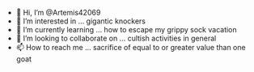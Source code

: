 - 👋 Hi, I’m @Artemis42069
- 👀 I’m interested in ... gigantic knockers
- 🌱 I’m currently learning ... how to escape my grippy sock vacation
- 💞️ I’m looking to collaborate on ... cultish activities in general
- 📫 How to reach me ... sacrifice of equal to or greater value than one goat

<!---
Artemis42069/Artemis42069 is a ✨ special ✨ repository because its `README.md` (this file) appears on your GitHub profile.
You can click the Preview link to take a look at your changes.
--->
